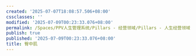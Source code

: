 ```yaml
---
created: '2025-07-07T18:08:57.506+08:00'
cssclasses: ''
modified: '2025-07-09T00:23:33.076+08:00'
permalink: /Spaces/PPV人生管理系统/Pillars - 经营领域/Pillars - 人生经营领域/运动/增肌减脂计划/肌肉部位库/肌肉库/臀中肌.md
publish: true
published: '2025-07-09T00:23:33.076+08:00'
title: 臀中肌
---
```

